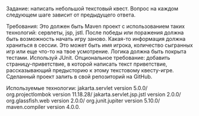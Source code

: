 Задание: написать небольшой текстовый квест. 
Вопрос на каждом следующем шаге зависит от предыдущего ответа.

Требования:
Это должен быть Maven проект с использованием таких технологий: сервлеты, jsp, jstl.
После победы или поражения должна быть возможность начать игру заново.
Какая-то информация должна храниться в сессии. 
Это может быть имя игрока, количество сыгранных игр или еще что-то на твое усмотрение.
Логика должна быть покрыта тестами. Используй JUnit.
Опциональное требование: добавить страницу-приветствие, в которой написать текст приветствие,
рассказывающий предысторию к этому текстовому квесту-игре.
Сделанный проект залить в свой репозиторий на GitHub.

Используемые технологии:
jakarta.servlet version 5.0.0/
org.projectlombok version 11.18.28/
jakarta.servlet.jsp.jstl version 2.0.0/
org.glassfish.web version 2.0.0/
org.junit.jupiter version 5.10.0/
maven.compiler version 4.0.0.
